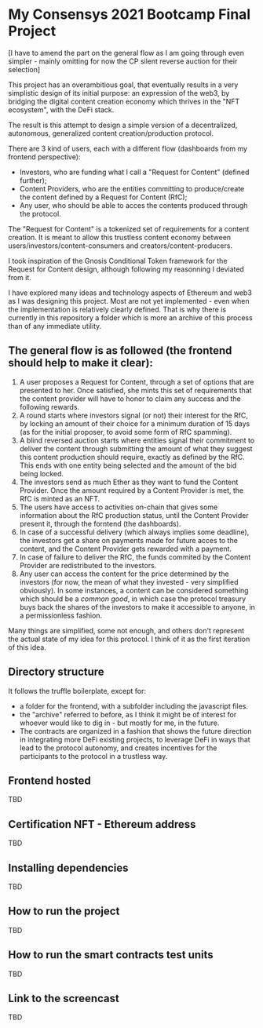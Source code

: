 # My Consensys 2021 Bootcamp Final Project

[I have to amend the part on the general flow as I am going through even simpler - mainly omitting for now the CP silent reverse auction for their selection]

This project has an overambitious goal, that eventually results in a very simplistic design of its initial purpose:
an expression of the web3, by bridging the digital content creation economy which thrives in the "NFT ecosystem", with the DeFi stack.

The result is this attempt to design a simple version of a decentralized, autonomous, generalized content creation/production protocol.

There are 3 kind of users, each with a different flow (dashboards from my frontend perspective):
- Investors, who are funding what I call a "Request for Content" (defined further);
- Content Providers, who are the entities committing to produce/create the content defined by a Request for Content (RfC);
- Any user, who should be able to acces the contents produced through the protocol.

The "Request for Content" is a tokenized set of requirements for a content creation. It is meant to allow this trustless content economy between users/investors/content-consumers and creators/content-producers.

I took inspiration of the Gnosis Conditional Token framework for the Request for Content design, although following my reasonning I deviated from it.

I have explored many ideas and technology aspects of Ethereum and web3 as I was designing this project. Most are not yet implemented - even when the implementation is relatively clearly defined. 
That is why there is currently in this repository a folder which is more an archive of this process than of any immediate utility.

## The general flow is as followed (the frontend should help to make it clear):

1. A user proposes a Request for Content, through a set of options that are presented to her. Once satisfied, she mints this set of requirements that the content provider will have to honor to claim any success and the following rewards.
2. A round starts where investors signal (or not) their interest for the RfC, by locking an amount of their choice for a minimum duration of 15 days (as for the initial proposer, to avoid some form of RfC spamming).
3. A blind reversed auction starts where entities signal their commitment to deliver the content through submitting the amount of what they suggest this content production should require, exactly as defined by the RfC. This ends with one entity being selected and the amount of the bid being locked.
4. The investors send as much Ether as they want to fund the Content Provider. Once the amount required by a Content Provider is met, the RfC is minted as an NFT. 
5. The users have access to activities on-chain that gives some information about the RfC production status, until the Content Provider present it, through the forntend (the dashboards).
6. In case of a successful delivery (which always implies some deadline), the investors get a share on payments made for future acces to the content, and the Content Provider gets rewarded with a payment.
7. In case of failure to deliver the RfC, the funds commited by the Content Provider are redistributed to the investors.
8. Any user can access the content for the price determined by the investors (for now, the mean of what they invested - very simplified obviously). In some instances, a content can be considered something which should be a *common good*, in which case the protocol treasury buys back the shares of the investors to make it accessible to anyone, in a permissionless fashion.

Many things are simplified, some not enough, and others don't represent the actual state of my idea for this protocol. I think of it as the first iteration of this idea.

## Directory structure

It follows the truffle boilerplate, except for:
- a folder for the frontend, with a subfolder including the javascript files.
- the "archive" referred to before, as I think it might be of interest for whoever would like to dig in - but mostly for me, in the future.
- The contracts are organized in a fashion that shows the future direction in integrating more DeFi existing projects, to leverage DeFi in ways that lead to the protocol autonomy, and creates incentives for the participants to the protocol in a trustless way. 

## Frontend hosted

TBD

## Certification NFT - Ethereum address

TBD


## Installing dependencies

TBD

## How to run the project

TBD

## How to run the smart contracts test units

TBD

## Link to the screencast

TBD